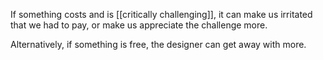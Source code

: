 If something costs and is [[critically challenging]], it can make us irritated that we had to pay, or make us appreciate the challenge more.

Alternatively, if something is free, the designer can get away with more.
